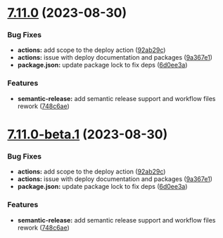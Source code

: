 # [7.11.0](https://github.com/kuzzleio/sdk-javascript/compare/v7.10.8...v7.11.0) (2023-08-30)


### Bug Fixes

* **actions:** add scope to the deploy action ([92ab29c](https://github.com/kuzzleio/sdk-javascript/commit/92ab29cf288e1009b18f10e574efe8477388b77a))
* **actions:** issue with deploy documentation and packages ([9a367e1](https://github.com/kuzzleio/sdk-javascript/commit/9a367e1df95d25ad29e5afdbc2f1c5e0807c4f78))
* **package.json:** update package lock to fix deps ([6d0ee3a](https://github.com/kuzzleio/sdk-javascript/commit/6d0ee3a910a4c4cc336e658a18ba9bb5fcf700e8))


### Features

* **semantic-release:** add semantic release support and workflow files rework ([748c6ae](https://github.com/kuzzleio/sdk-javascript/commit/748c6aebb85b566208f3d6aeb83e2b2d82bd5114))

# [7.11.0-beta.1](https://github.com/kuzzleio/sdk-javascript/compare/v7.10.8...v7.11.0-beta.1) (2023-08-30)


### Bug Fixes

* **actions:** add scope to the deploy action ([92ab29c](https://github.com/kuzzleio/sdk-javascript/commit/92ab29cf288e1009b18f10e574efe8477388b77a))
* **actions:** issue with deploy documentation and packages ([9a367e1](https://github.com/kuzzleio/sdk-javascript/commit/9a367e1df95d25ad29e5afdbc2f1c5e0807c4f78))
* **package.json:** update package lock to fix deps ([6d0ee3a](https://github.com/kuzzleio/sdk-javascript/commit/6d0ee3a910a4c4cc336e658a18ba9bb5fcf700e8))


### Features

* **semantic-release:** add semantic release support and workflow files rework ([748c6ae](https://github.com/kuzzleio/sdk-javascript/commit/748c6aebb85b566208f3d6aeb83e2b2d82bd5114))
